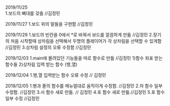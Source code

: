 2019/11/25    
1.보드의 뼈대를 갖춤 //김정민

2019/11/27
1.보드 위의 말들을 구현함 //김정민

2019/11/29
1.보드의 빈칸을 0에서 *로 바꿔서 보드를 깔끔하게 만듦 //김정민
2.장기의 처음 시작할때 상차림을 선택해서 두명의 플레이어가 각 상차림을 선택할 수 있게함 //김정민
3.상차림 설정의 오류 수정함 //김정민

2019/12/03
1.main에 몰려있던 기능들을 따로 함수로 만듦  //김정민
   1)함수 좌표 받는 함수들
   2)상차림 입력 받는 함수 (행,열)

2019/12/04
1.행,열 입력받는 함수 오류 수정 // 김정민

2019/12/05
1.병과 졸의 함수를 메뉴얼대로 움직이게 수정함. //김정민
2.차 함수 일부 수정함. //김정민
3.사 함수 새로 만듦. // 김정민
4.포 함수 새로 만듦.//김정민
5.포 함수 일부 수정 //김정민
